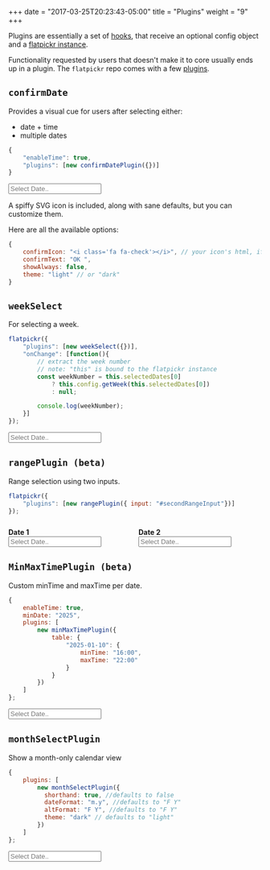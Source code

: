 +++
date = "2017-03-25T20:23:43-05:00"
title = "Plugins"
weight = "9"
+++

Plugins are essentially a set of [hooks](/events/#hooks), that receive an optional config object and a [flatpickr instance](/instance-methods-properties-elements/).

Functionality requested by users that doesn't make it to core usually ends up in a plugin. The `flatpickr` repo comes with a few [plugins](https://github.com/chmln/flatpickr/tree/master/src/plugins).

## `confirmDate`

Provides a visual cue for users after selecting either:

- date + time
- multiple dates

```js
{
    "enableTime": true,
    "plugins": [new confirmDatePlugin({})]
}
```

<input class=flatpickr type="text" placeholder="Select Date.." data-id="confirmDate">

A spiffy SVG icon is included, along with sane defaults, but you can customize them.

Here are all the available options:

```js
{
    confirmIcon: "<i class='fa fa-check'></i>", // your icon's html, if you wish to override
    confirmText: "OK ",
    showAlways: false,
    theme: "light" // or "dark"
}
```

## `weekSelect`

For selecting a week.

```js
flatpickr({
    "plugins": [new weekSelect({})],
    "onChange": [function(){
        // extract the week number
        // note: "this" is bound to the flatpickr instance
        const weekNumber = this.selectedDates[0]
            ? this.config.getWeek(this.selectedDates[0])
            : null;

        console.log(weekNumber);
    }]
});


```

<input class=flatpickr type="text" placeholder="Select Date.." data-id="weekSelect">

## `rangePlugin (beta)`

Range selection using two inputs.

```js
flatpickr({
    "plugins": [new rangePlugin({ input: "#secondRangeInput"})]
});


```

<div style="display: flex; margin-top: 1.6rem">
 <div style="width: 49%; max-width: 300px; margin-right: 1em"   >
<label><div><b>Date 1</b></div>
<input class=flatpickr type="text" placeholder="Select Date.." data-id="rangePlugin"></label></div>
<div style="width: 49%; max-width: 300px;">
<label><div><b>Date 2</b></div>
<input type="text" placeholder="Select Date.." id="secondRangeInput"></label></div>
</div>

## `MinMaxTimePlugin (beta)`

Custom minTime and maxTime per date.

```js
{
    enableTime: true,
    minDate: "2025",
    plugins: [
        new minMaxTimePlugin({
            table: {
                "2025-01-10": {
                    minTime: "16:00",
                    maxTime: "22:00"
                }
            }
        })
    ]
};

```
<input class=flatpickr type="text" placeholder="Select Date.." data-id="minMaxTimePlugin">

## `monthSelectPlugin`

Show a month-only calendar view

```js
{
    plugins: [
        new monthSelectPlugin({
          shorthand: true, //defaults to false
          dateFormat: "m.y", //defaults to "F Y"
          altFormat: "F Y", //defaults to "F Y"
          theme: "dark" // defaults to "light"
        })
    ]
};

```
<input class=flatpickr type="text" placeholder="Select Date.." data-id="monthSelectPlugin">

